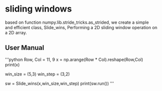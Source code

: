 # sliding windows
based on function numpy.lib.stride_tricks.as_strided, we create a simple and efficient class, Slide_wins, Performing a 2D sliding window operation on a 2D array.

## User Manual

'''python
Row, Col = 11, 9
x = np.arange(Row * Col).reshape(Row,Col)
print(x)

win_size = (5,3)
win_step = (3,2)

sw = Slide_wins(x,win_size,win_step)
print(sw.run())
'''




